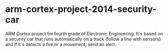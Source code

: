 # arm-cortex-project-2014-security-car
ARM Cortex project for fourth grade of Electronic Engineering. It´s based on a security car that runs automatically on a track (follow a line with sensors) and if it´s detects a fire or a movement, send an alert.

